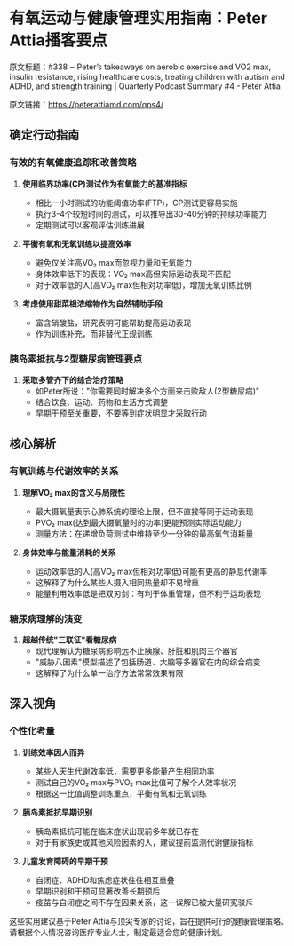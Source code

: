 # 有氧运动与健康管理实用指南：Peter Attia播客要点

原文标题：#338 ‒ Peter’s takeaways on aerobic exercise and VO2 max, insulin resistance, rising healthcare costs, treating children with autism and ADHD, and strength training | Quarterly Podcast Summary #4 - Peter Attia

原文链接：https://peterattiamd.com/qps4/

<YouTube videoId="z3_R_7gBU64" />


## 确定行动指南

### 有效的有氧健康追踪和改善策略

1. **使用临界功率(CP)测试作为有氧能力的基准指标**
   - 相比一小时测试的功能阈值功率(FTP)，CP测试更容易实施
   - 执行3-4个较短时间的测试，可以推导出30-40分钟的持续功率能力
   - 定期测试可以客观评估训练进展

2. **平衡有氧和无氧训练以提高效率**
   - 避免仅关注高VO₂ max而忽视力量和无氧能力
   - 身体效率低下的表现：VO₂ max高但实际运动表现不匹配
   - 对于效率低的人(高VO₂ max但相对功率低)，增加无氧训练比例

3. **考虑使用甜菜根浓缩物作为自然辅助手段**
   - 富含硝酸盐，研究表明可能帮助提高运动表现
   - 作为训练补充，而非替代正规训练

### 胰岛素抵抗与2型糖尿病管理要点

1. **采取多管齐下的综合治疗策略**
   - 如Peter所说："你需要同时解决多个方面来击败敌人(2型糖尿病)"
   - 结合饮食、运动、药物和生活方式调整
   - 早期干预至关重要，不要等到症状明显才采取行动

## 核心解析

### 有氧训练与代谢效率的关系

1. **理解VO₂ max的含义与局限性**
   - 最大摄氧量表示心肺系统的理论上限，但不直接等同于运动表现
   - PVO₂ max(达到最大摄氧量时的功率)更能预测实际运动能力
   - 测量方法：在递增负荷测试中维持至少一分钟的最高氧气消耗量

2. **身体效率与能量消耗的关系**
   - 运动效率低的人(高VO₂ max但相对功率低)可能有更高的静息代谢率
   - 这解释了为什么某些人摄入相同热量却不易增重
   - 能量利用效率低是把双刃剑：有利于体重管理，但不利于运动表现

### 糖尿病理解的演变

1. **超越传统"三联征"看糖尿病**
   - 现代理解认为糖尿病影响远不止胰腺、肝脏和肌肉三个器官
   - "威胁八因素"模型描述了包括肠道、大脑等多器官在内的综合病变
   - 这解释了为什么单一治疗方法常常效果有限

## 深入视角

### 个性化考量

1. **训练效率因人而异**
   - 某些人天生代谢效率低，需要更多能量产生相同功率
   - 测试自己的VO₂ max与PVO₂ max比值可了解个人效率状况
   - 根据这一比值调整训练重点，平衡有氧和无氧训练

2. **胰岛素抵抗早期识别**
   - 胰岛素抵抗可能在临床症状出现前多年就已存在
   - 对于有家族史或其他风险因素的人，建议提前监测代谢健康指标

3. **儿童发育障碍的早期干预**
   - 自闭症、ADHD和焦虑症状往往相互重叠
   - 早期识别和干预可显著改善长期预后
   - 疫苗与自闭症之间不存在因果关系，这一误解已被大量研究驳斥

这些实用建议基于Peter Attia与顶尖专家的讨论，旨在提供可行的健康管理策略。请根据个人情况咨询医疗专业人士，制定最适合您的健康计划。